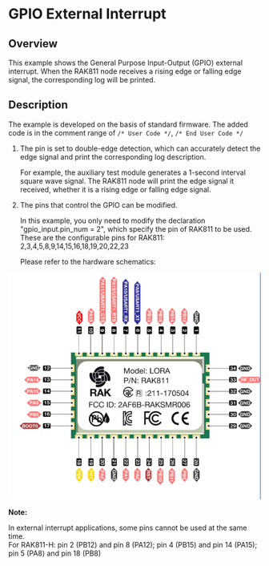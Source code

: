 # GPIO External Interrupt

## Overview

This example shows the General Purpose Input-Output (GPIO) external interrupt. When the RAK811 node receives a rising edge or falling edge signal, the corresponding log will be printed.




## Description

The example is developed on the basis of standard firmware. The added code is in the comment range of `/* User Code */`, `/* End User Code */`

  1. The pin is set to double-edge detection, which can accurately detect the edge signal and print the corresponding log description.
  
        For example, the auxiliary test module generates a 1-second interval square wave signal. The RAK811 node will print the edge signal it received, whether it is a rising edge or falling edge signal.

  2. The pins that control the GPIO can be modified. 
  
        In this example, you only need to modify the declaration "gpio_input.pin_num = 2", which specify the pin of RAK811 to be used. These are the configurable pins for RAK811: 2,3,4,5,8,9,14,15,16,18,19,20,22,23
        
        Please refer to the hardware schematics:  
  
<img src="../../../assets/rui/RAK811.png" alt="schematics" style="max-width:100%;">


**Note:**

In external interrupt applications, some pins cannot be used at the same time.<br>
For RAK811-H: pin 2 (PB12) and pin 8 (PA12); pin 4 (PB15) and pin 14 (PA15); pin 5 (PA8) and pin 18 (PB8)

